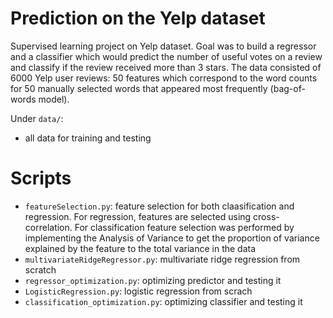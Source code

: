 # Prediction on the Yelp dataset
Supervised learning project on Yelp dataset. Goal was to build a regressor and a classifier which would predict the number of useful votes on a review and classify if the review received more than 3 stars. The data consisted of 6000 Yelp user reviews: 50 features which correspond to the word counts for 50 manually selected words that appeared most frequently (bag-of-words model).


Under `data/`:

- all data for training and testing

# Scripts
- `featureSelection.py`: feature selection for both claasification and regression. For regression, features are selected using cross-correlation. For classification feature selection was performed by implementing the Analysis of Variance to get the proportion of variance explained by the feature to the total variance in the data
- `multivariateRidgeRegressor.py`: multivariate ridge regression from scratch
- `regressor_optimization.py`: optimizing predictor and testing it
- `LogisticRegression.py`: logistic regression from scrach
- `classification_optimization.py`: optimizing classifier and testing it
